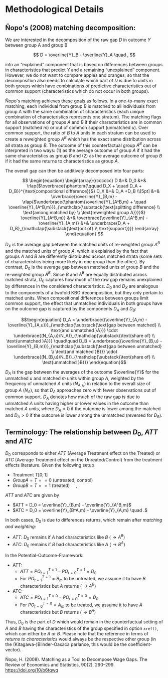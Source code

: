 # Methodological Details

## Ñopo's (2008) matching decomposition:

We are interested in the decomposition of the raw gap $D$ in outcome $Y$ between group A and group B

$$
D = \overline{Y}_B - \overline{Y}_A \quad ,
$$

into an “explained” component that is based on differences between groups in characteristics that predict $Y$ and a remaining “unexplained” component. However, we do not want to compare apples and oranges, so that the decomposition also needs to calculate which part of $D$ is due to units in both groups which have combinations of predictive characteristics out of common support (characteristics which do not occur in both groups).

Ñopo's matching achieves these goals as follows. In a one-to-many exact matching, each individual from group $B$ is matched to all individuals from group $A$ with the same combination of characteristics (each unique combination of characteristics represents one stratum). The matching flags for all observations of groups $A$ and $B$ if their characteristics are in common support (matched $m$) or out of common support (unmatched $u$). Over common support, the ratio of $B$ to $A$ units in each stratum can be used to create a reweighted group $A^B$ which has the exact same distribution across all strata as group $B$. The outcome of this counterfactual group $A^B$ can be interpreted in two ways: (1) as the average outcome of group $A$ if it had the same characteristics as group $B$ and (2) as the average outcome of group $B$ if it had the same returns to characteristics as group $A$.

The overall gap can then be additively decomposed into four parts:

$$
\begin{equation}
\begin{array}{rcccccc}
D &=& D_0  &+& \rlap{$\overbrace{\phantom{\qquad D_X + \quad D_A + D_B}}^{\text{compositional difference}}$} D_X &+&  D_A +D_B \\[5pt]
&=& \overbrace{\overline{Y}_{B,m} - \rlap{$\underbrace{\phantom{\overline{Y}_{A^B,m} + \quad \overline{Y}_{A^B,m}}}_{\mathclap{\substack{\text{splitting difference} \\ \text{among matched by} \\ \text{reweighted group A}}}}$} \overline{Y}_{A^B,m}} &+& \overbrace{\overline{Y}_{A^B,m} - \overline{Y}_{A,m}} &+& \underbrace{D_A + D_B}_{\mathclap{\substack{\text{out of} \\ \text{support}}}}
\end{array}
\end{equation}
$$

$D_X$ is the average gap between the matched units of re-weighted group $A^B$ and the matched units of group $A$, which is explained by the fact that groups $A$ and $B$ are differently distributed across matched strata (some sets of characteristics being more likely in one group than the other). 
By contrast, $D_0$ is the average gap between matched units of group $B$ and the re-weighted group $A^B$. Since $B$ and $A^B$ are equally distributed across matched strata, $D_0$ captures how much of the raw gap remains unexplained by differences in the considered characteristics. $D_0$ and $D_X$ are analogous to the components of a twofold KBO decomposition, but they only pertain to matched units. When compositional differences between groups limit common support, the effect that unmatched individuals in both groups have on the outcome gap is captured by the components $D_A$ and $D_B$:

$$\begin{equation}
	D_A =  \underbrace{(\overline{Y}_{A,m} - \overline{Y}_{A,u})}_{\mathclap{\substack{\text{gap between matched} \\ \text{and unmatched }A}}} \cdot \underbrace{(N_{A,u}/N_A)}_{\mathclap{\substack{\text{share of} \\ \text{unmatched }A}}}  \quad\quad
	D_B =  \underbrace{(\overline{Y}_{B,u} - \overline{Y}_{B,m})}_{\mathclap{\substack{\text{gap between unmatched} \\ \text{and matched }B}}} \cdot \underbrace{(N_{B,u}/N_B)}_{\mathclap{\substack{\text{share of} \\ \text{unmatched }B}}} 
\end{equation}$$

$D_A$ is the gap between the averages of the outcome $\overline{Y}$ for the unmatched $u$ and matched $m$ units within group $A$, weighted by the frequency of unmatched $A$ units ($N_{A,u}$) in relation to the overall size of group $A$ ($N_{A}$), so that $D_A$ approaches zero with fewer observations out of common support. $D_A$ denotes how much of the raw gap is due to unmatched $A$ units having higher or lower values in the outcome than matched $A$ units, where $D_A < 0$ if the outcome is lower among the matched and $D_A > 0$ if the outcome is lower among the unmatched (reversed for $D_B$).

## Terminology: The relationship between $D_0$, $ATT$ and $ATC$

$D_0$ corresponds to either $ATT$ (Average Treatment effect on the Treated) or $ATC$ (Average Treatment effect on the Unreated/Control) from the treatment effects literature. Given the following setup

- Treatment $T[0;1]$
- $Group A = T == 0$ (untreated; control)
- $Group B = T == 1$ (treated) $\quad ,$

$ATT$ and $ATC$ are given by

- $ATT = D_0 = \overline{Y}_{B,m} - \overline{Y}_{A^B,m}$
- $ATC = D_0 = \overline{Y}_{B^A,m} - \overline{Y}_{A,m} \quad .$

In both cases, $D_0$ is due to differences returns, which remain after _matching and weighting:_

- $ATT$: $D_0$ remains if $A$ had characteristics like $B$ ($\rightarrow A^B$)
- $ATC$: $D_0$ remains if $B$ had characteristics like $A$ ($\rightarrow B^A$)

In the Potential-Outcome-Framework:

- ATT:
  - $ATT = PO_{t=1}^{T=1} - PO_{t=0}^{T=1} = D_0$
  - For $PO_{t=1}^{T=1} = B_m$ to be untreated, we assume it to have $B$ characteristics but $A$ returns ($\rightarrow A^B$)
- ATC:
  - $ATC = PO_{t=1}^{T=0} - PO_{t=0}^{T=0} = D_0$
  - For $PO_{t=0}^{T=0} = A_m$ to be treated, we assume it to have $A$ characteristics but $B$ returns ($\rightarrow B^A$)

Thus, $D_0$ is the part of $D$ which would remain in the counterfactual setting of $A$ and $B$ having the characteristics of the group specified in option `xref()`, which can either be $A$ or $B$. Please note that the reference in terms of _returns to characteristics_ would always be the respective other group (in the (Kitagawa-)Blinder-Oaxaca parlance, this would be the coefficient-vector).

Ñopo, H. (2008). Matching as a Tool to Decompose Wage Gaps. The Review of Economics and Statistics, 90(2), 290–299. https://doi.org/10/b6tqwq
